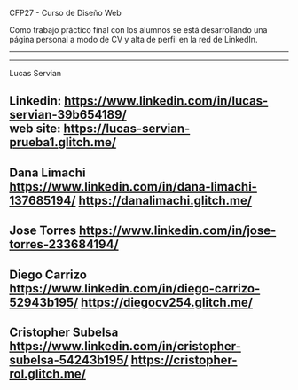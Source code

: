 CFP27 - Curso de Diseño Web

Como trabajo práctico final con los alumnos se está desarrollando una página personal a modo de CV y alta de perfil en la red de  LinkedIn.


---------------------------------------------------------------------------------------------------------
---------------------------------------------------------------------------------------------------------
Lucas Servian 

  Linkedin: https://www.linkedin.com/in/lucas-servian-39b654189/ 	    
  web site: https://lucas-servian-prueba1.glitch.me/
---------------------------------------------------------------------------------------------------------
Dana Limachi
  https://www.linkedin.com/in/dana-limachi-137685194/	        https://danalimachi.glitch.me/
---------------------------------------------------------------------------------------------------------
Jose Torres
  https://www.linkedin.com/in/jose-torres-233684194/	        
---------------------------------------------------------------------------------------------------------
Diego Carrizo
  https://www.linkedin.com/in/diego-carrizo-52943b195/	        https://diegocv254.glitch.me/
---------------------------------------------------------------------------------------------------------
Cristopher Subelsa
  https://www.linkedin.com/in/cristopher-subelsa-54243b195/	  https://cristopher-rol.glitch.me/
---------------------------------------------------------------------------------------------------------

